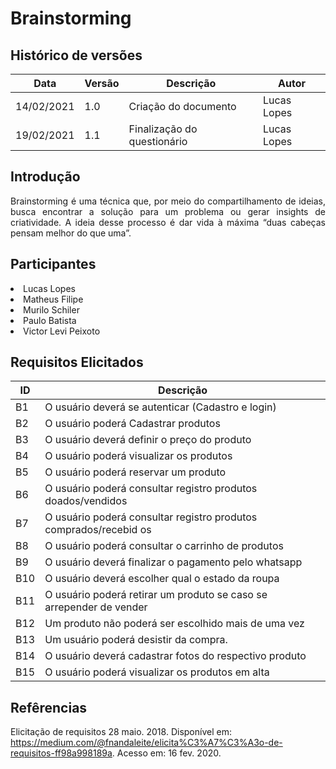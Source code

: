 # Brainstorming

## Histórico de versões 

| Data | Versão | Descrição | Autor |
|------|--------|-----------|-------|
| 14/02/2021 | 1.0 | Criação do documento | Lucas Lopes |
| 19/02/2021 | 1.1 | Finalização do questionário | Lucas Lopes |

## Introdução

<p align="justify"> Brainstorming é uma técnica que, por meio do compartilhamento de ideias, busca encontrar a solução para um problema ou gerar insights de criatividade. A ideia desse processo é dar vida à máxima “duas cabeças pensam melhor do que uma”. </p>

## Participantes

<li> Lucas Lopes </li>
<li> Matheus Filipe </li>
<li> Murilo Schiler </li>
<li> Paulo Batista </li>
<li> Victor Levi Peixoto </li>

## Requisitos Elicitados

| ID | Descrição | 
|------|--------|
| B1 | O usuário deverá se autenticar (Cadastro e login) |
| B2 | O usuário poderá Cadastrar produtos |
| B3 | O usuário deverá definir o preço do produto |
| B4 | O usuário poderá visualizar  os produtos |
| B5 | O usuário poderá reservar um produto |
| B6 | O usuário poderá consultar registro produtos doados/vendidos |
| B7 | O usuário poderá  consultar registro produtos comprados/recebid os |
| B8 | O usuário poderá consultar o carrinho de produtos |
| B9 | O usuário deverá finalizar o pagamento pelo whatsapp |
| B10 | O usuário deverá escolher qual o estado da roupa |
| B11 | O usuário poderá retirar um produto se caso se arrepender de vender |
| B12 | Um produto não poderá ser escolhido mais de uma vez |
| B13 | Um usuário poderá desistir da compra. |
| B14 | O usuário deverá cadastrar fotos do respectivo produto |
| B15 | O usuário poderá visualizar os produtos em alta |


## Refêrencias

Elicitação de requisitos 28 maio. 2018. Disponível em: https://medium.com/@fnandaleite/elicita%C3%A7%C3%A3o-de-requisitos-ff98a998189a. Acesso em: 16 fev. 2020.













